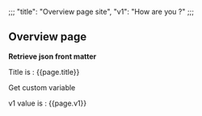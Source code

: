 ;;;
"title": "Overview page site",
"v1": "How are you ?"
;;;

## Overview page

**Retrieve json front matter**

Title is : {{page.title}}

Get custom variable


v1 value is : {{page.v1}}


